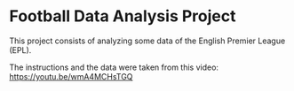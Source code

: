 # Football Data Analysis Project

This project consists of analyzing some data of the English Premier League (EPL).

The instructions and the data were taken from this video: https://youtu.be/wmA4MCHsTGQ
